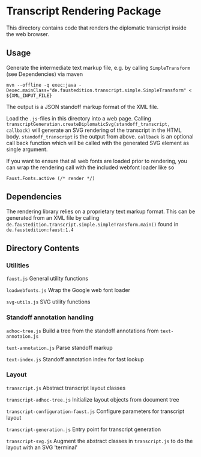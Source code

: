 # Transcript Rendering Package

This directory contains code that renders the diplomatic transcript inside the web browser. 

## Usage

Generate the intermediate text markup file, e.g. by calling `SimpleTransform` (see Dependencies) via maven

    mvn --offline -q exec:java -Dexec.mainClass="de.faustedition.transcript.simple.SimpleTransform" < ${XML_INPUT_FILE}
    
The output is a JSON standoff markup format of the XML file. 

Load the `.js`-files in this directory into a web page. Calling `transcriptGeneration.createDiplomaticSvg(standoff_transcript, callback)`
 will generate an SVG rendering of the transcript in the HTML body. `standoff_transcript` is the output from above. 
 `callback` is an optional call back function which will be called with the generated SVG element as single argument.  

If you want to ensure that all web fonts are loaded prior to rendering, you can wrap the rendering call with the included webfont
 loader like so
 
    Faust.Fonts.active (/* render */)

## Dependencies

The rendering library relies on a proprietary text markup format. This can be generated from an XML file by calling
 `de.faustedition.transcript.simple.SimpleTransform.main()` found in `de.faustedition:faust:1.4`

## Directory Contents

### Utilities

`faust.js` General utility functions

`loadwebfonts.js`  Wrap the Google web font loader

`svg-utils.js` SVG utility functions


### Standoff annotation handling 

`adhoc-tree.js` Build a tree from the standoff annotations from `text-annotaion.js`  

`text-annotation.js` Parse standoff markup

`text-index.js` Standoff annotation index for fast lookup

### Layout


`transcript.js` Abstract transcript layout classes

`transcript-adhoc-tree.js` Initialize layout objects from document tree

`transcript-configuration-faust.js` Configure parameters for transcript layout

`transcript-generation.js` Entry point for transcript generation

`transcript-svg.js` Augment the abstract classes in `transcript.js` to do the layout with an SVG 'terminal' 

